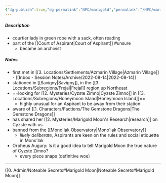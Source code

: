 ```yaml
---
{"dg-publish":true,"dg-permalink":"NPC/marigold","permalink":"/NPC/marigold/","dgHomeLink":true,"dgPassFrontmatter":false}
---
```


##### Description
- courtier lady in green robe with a sack, often reading
- part of the [[Court of Aspirant|Court of Aspirant]] #unsure 
	- became an archivist

##### Notes
- first met in [[3. Locations/Settlements/Azmarin Village|Azmarin Village]] - [[Inbox - Session Notes/Archive/2022-08-14|2022-08-14]]
- stationed in [[Savigny|Savigny]], in the [[3. Locations/Subregions/Frejal|Frejal]] region up Northeast
- ==looking for [[2. Mysteries/Cyzste Zimno|Cyzste Zimno]] in [[3. Locations/Subregions/Honeymoon Island|Honeymoon Island]]==
	- highly unusual for an Aspirant to be away from their station
- aware of [[1. Characters/Factions/The Gemstone Dragons|The Gemstone Dragons]]
- has shared her [[2. Mysteries/Marigold Moon's Research|research]] on Cyzste with us
- banned from the [[Mono'lak Observatory|Mono'lak Observatory]]
	- *likely deliberate*, Aspirants are keen on the rules and social etiquette in Mono'lak
- Orpheus Augury: Is it a good idea to tell Marigold Moon the true nature of Cyzste Zimno?
	- every piece snaps (definitive woe)

---

[[0. Admin/Noteable Secrets#Marigold Moon|Noteable Secrets#Marigold Moon]]